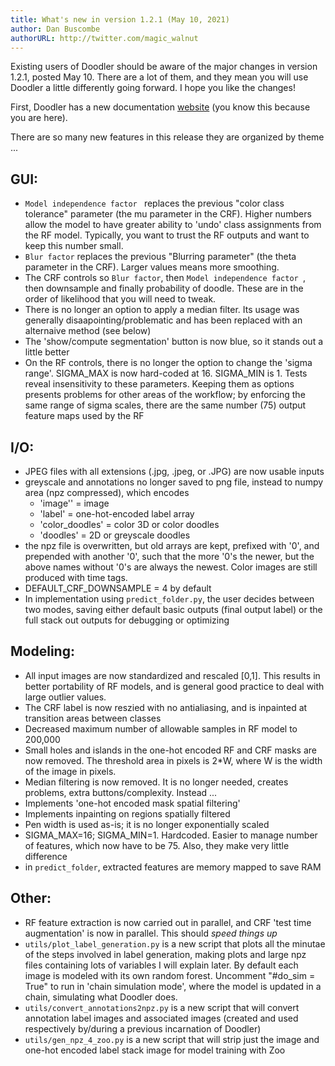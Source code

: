 ```yaml
---
title: What's new in version 1.2.1 (May 10, 2021)
author: Dan Buscombe
authorURL: http://twitter.com/magic_walnut
---
```


Existing users of Doodler should be aware of the major changes in version 1.2.1, posted May 10. There are a lot of them, and they mean you will use Doodler a little differently going forward. I hope you like the changes!

First, Doodler has a new documentation [website](https://dbuscombe-usgs.github.io/dash_doodler) (you know this because you are here).

There are so many new features in this release they are organized by theme ...

## GUI:
* `Model independence factor ` replaces the previous "color class tolerance" parameter (the mu parameter in the CRF). Higher numbers allow the model to have greater ability to 'undo' class assignments from the RF model. Typically, you want to trust the RF outputs and want to keep this number small.  
* `Blur factor` replaces the previous "Blurring parameter" (the theta parameter in the CRF). Larger values means more smoothing.
* The CRF controls so `Blur factor`, then `Model independence factor `, then downsample and finally probability of doodle. These are in the order of likelihood that you will need to tweak.
* There is no longer an option to apply a median filter. Its usage was generally disaapointing/problematic and has been replaced with an alternaive method (see below)
* The 'show/compute segmentation' button is now blue, so it stands out a little better
* On the RF controls, there is no longer the option to change the 'sigma range'. SIGMA_MAX is now hard-coded at 16. SIGMA_MIN is 1. Tests reveal insensitivity to these parameters. Keeping them as options presents problems for other areas of the workflow; by enforcing the same range of sigma scales, there are the same number (75) output feature maps used by the RF

## I/O:
* JPEG files with all extensions (.jpg, .jpeg, or .JPG) are now usable inputs
* greyscale and annotations no longer saved to png file, instead to numpy area (npz compressed), which encodes
  * 'image'' = image
  * 'label' = one-hot-encoded label array
  * 'color_doodles' = color 3D or color doodles
  * 'doodles' = 2D or greyscale doodles
* the npz file is overwritten, but old arrays are kept, prefixed with '0', and prepended with another '0', such that the more '0's the newer, but the above names without '0's are always the newest. Color images are still produced with time tags.
* DEFAULT_CRF_DOWNSAMPLE = 4 by default
* In implementation using `predict_folder.py`, the user decides between two modes, saving either default basic outputs (final output label) or the full stack out outputs for debugging or optimizing

## Modeling:
* All input images are now standardized and rescaled [0,1]. This results in better portability of RF models, and is general good practice to deal with large outlier values.
* The CRF label is now reszied with no antialiasing, and is inpainted at transition areas between classes
* Decreased maximum number of allowable samples in RF model to 200,000
* Small holes and islands in the one-hot encoded RF and CRF masks are now removed. The threshold area in pixels is 2*W, where W is the width of the image in pixels.
* Median filtering is now removed. It is no longer needed, creates problems, extra buttons/complexity. Instead ...
* Implements 'one-hot encoded mask spatial filtering'
* Implements inpainting on regions spatially filtered
* Pen width is used as-is; it is no longer exponentially scaled
* SIGMA_MAX=16; SIGMA_MIN=1. Hardcoded. Easier to manage number of features, which now have to be 75. Also, they make very little difference
* in `predict_folder`, extracted features are memory mapped to save RAM


## Other:
* RF feature extraction is now carried out in parallel, and CRF 'test time augmentation' is now in parallel. This should *speed things up*
* `utils/plot_label_generation.py` is a new script that plots all the minutae of the steps involved in label generation, making plots and large npz files containing lots of variables I will explain later. By default each image is modeled with its own random forest. Uncomment "#do_sim = True" to run in 'chain simulation mode', where the model is updated in a chain, simulating what Doodler does.
* `utils/convert_annotations2npz.py` is a new script that will convert annotation label images and associated images (created and used respectively by/during a previous incarnation of Doodler)
* `utils/gen_npz_4_zoo.py` is a new script that will strip just the image and one-hot encoded label stack image for model training with Zoo
